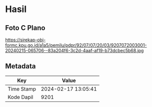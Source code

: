# Hasil

## Foto C Plano

https://sirekap-obj-formc.kpu.go.id/a1a5/pemilu/pdpr/92/07/07/20/03/9207072003001-20240215-065706--83a204f6-3c2d-4aaf-af19-b73dcbec5b68.jpg


## Metadata

| Key        | Value               |
| ---------- | ------------------- |
| Time Stamp | 2024-02-17 13:05:41 |
| Kode Dapil | 9201                |



